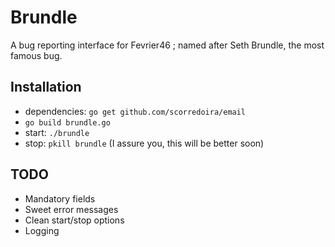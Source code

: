 Brundle
=======

A bug reporting interface for Fevrier46 ; named after Seth Brundle, the most famous bug.

Installation
------------

* dependencies: `go get github.com/scorredoira/email`
* `go build brundle.go`
* start: `./brundle`
* stop: `pkill brundle` (I assure you, this will be better soon)

TODO
----

* Mandatory fields
* Sweet error messages
* Clean start/stop options
* Logging
